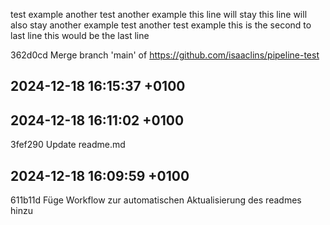 test
example
another test
another example
this line will stay
this line will also stay
another example test
another test example
this is the second to last line
this would be the last line

362d0cd Merge branch 'main' of https://github.com/isaaclins/pipeline-test
## 2024-12-18 16:15:37 +0100

## 2024-12-18 16:11:02 +0100

3fef290 Update readme.md

## 2024-12-18 16:09:59 +0100

611b11d Füge Workflow zur automatischen Aktualisierung des readmes hinzu
